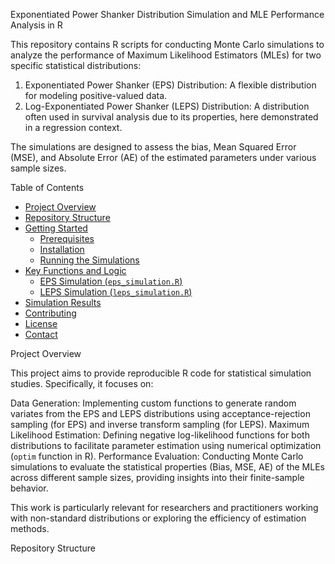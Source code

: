 Exponentiated Power Shanker Distribution Simulation and MLE Performance Analysis in R

This repository contains R scripts for conducting Monte Carlo simulations to analyze the performance of Maximum Likelihood Estimators (MLEs) for two specific statistical distributions:

1.  Exponentiated Power Shanker (EPS) Distribution: A flexible distribution for modeling positive-valued data.
2.  Log-Exponentiated Power Shanker  (LEPS) Distribution: A distribution often used in survival analysis due to its properties, here demonstrated in a regression context.

The simulations are designed to assess the bias, Mean Squared Error (MSE), and Absolute Error (AE) of the estimated parameters under various sample sizes.

Table of Contents

* [Project Overview](#project-overview)
* [Repository Structure](#repository-structure)
* [Getting Started](#getting-started)
    * [Prerequisites](#prerequisites)
    * [Installation](#installation)
    * [Running the Simulations](#running-the-simulations)
* [Key Functions and Logic](#key-functions-and-logic)
    * [EPS Simulation (`eps_simulation.R`)](#eps-simulation-eps_simulationr)
    * [LEPS Simulation (`leps_simulation.R`)](#leps-simulation-leps_simulationr)
* [Simulation Results](#simulation-results)
* [Contributing](#contributing)
* [License](#license)
* [Contact](#contact)

Project Overview

This project aims to provide reproducible R code for statistical simulation studies. Specifically, it focuses on:

Data Generation: Implementing custom functions to generate random variates from the EPS and LEPS distributions using acceptance-rejection sampling (for EPS) and inverse transform sampling (for LEPS).
Maximum Likelihood Estimation: Defining negative log-likelihood functions for both distributions to facilitate parameter estimation using numerical optimization (`optim` function in R).
Performance Evaluation: Conducting Monte Carlo simulations to evaluate the statistical properties (Bias, MSE, AE) of the MLEs across different sample sizes, providing insights into their finite-sample behavior.

This work is particularly relevant for researchers and practitioners working with non-standard distributions or exploring the efficiency of estimation methods.

Repository Structure
